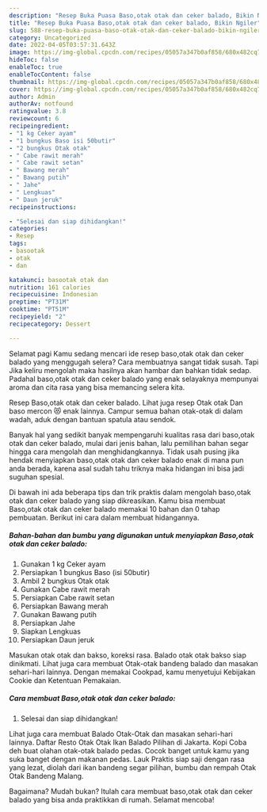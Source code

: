 ```yaml
---
description: "Resep Buka Puasa Baso,otak otak dan ceker balado, Bikin Ngiler"
title: "Resep Buka Puasa Baso,otak otak dan ceker balado, Bikin Ngiler"
slug: 588-resep-buka-puasa-baso-otak-otak-dan-ceker-balado-bikin-ngiler
category: Uncategorized
date: 2022-04-05T03:57:31.643Z
image: https://img-global.cpcdn.com/recipes/05057a347b0af858/680x482cq70/basootak-otak-dan-ceker-balado-foto-resep-utama.jpg
hideToc: false
enableToc: true
enableTocContent: false
thumbnail: https://img-global.cpcdn.com/recipes/05057a347b0af858/680x482cq70/basootak-otak-dan-ceker-balado-foto-resep-utama.jpg
cover: https://img-global.cpcdn.com/recipes/05057a347b0af858/680x482cq70/basootak-otak-dan-ceker-balado-foto-resep-utama.jpg
author: Admin
authorAv: notfound
ratingvalue: 3.8
reviewcount: 6
recipeingredient:
- "1 kg Ceker ayam"
- "1 bungkus Baso isi 50butir"
- "2 bungkus Otak otak"
- " Cabe rawit merah"
- " Cabe rawit setan"
- " Bawang merah"
- " Bawang putih"
- " Jahe"
- " Lengkuas"
- " Daun jeruk"
recipeinstructions:

- "Selesai dan siap dihidangkan!"
categories:
- Resep
tags:
- basootak
- otak
- dan

katakunci: basootak otak dan 
nutrition: 161 calories
recipecuisine: Indonesian
preptime: "PT31M"
cooktime: "PT51M"
recipeyield: "2"
recipecategory: Dessert

---
```



Selamat pagi Kamu sedang mencari ide resep baso,otak otak dan ceker balado yang menggugah selera? Cara membuatnya sangat tidak susah. Tapi Jika keliru mengolah maka hasilnya akan hambar dan bahkan tidak sedap. Padahal baso,otak otak dan ceker balado yang enak selayaknya mempunyai aroma dan cita rasa yang bisa memancing selera kita.


Resep Baso,otak otak dan ceker balado. Lihat juga resep Otak otak Dan baso mercon 😻 enak lainnya. Campur semua bahan otak-otak di dalam wadah, aduk dengan bantuan spatula atau sendok.

Banyak hal yang sedikit banyak mempengaruhi kualitas rasa dari baso,otak otak dan ceker balado, mulai dari jenis bahan, lalu pemilihan bahan segar hingga cara mengolah dan menghidangkannya. Tidak usah pusing jika hendak menyiapkan baso,otak otak dan ceker balado enak di mana pun anda berada, karena asal sudah tahu triknya maka hidangan ini bisa jadi suguhan spesial.


Di bawah ini ada beberapa tips dan trik praktis dalam mengolah baso,otak otak dan ceker balado yang siap dikreasikan. Kamu bisa membuat Baso,otak otak dan ceker balado memakai 10 bahan dan 0 tahap pembuatan. Berikut ini cara dalam membuat hidangannya.

<!--inarticleads1-->

##### Bahan-bahan dan bumbu yang digunakan untuk menyiapkan Baso,otak otak dan ceker balado:

1. Gunakan 1 kg Ceker ayam
1. Persiapkan 1 bungkus Baso (isi 50butir)
1. Ambil 2 bungkus Otak otak
1. Gunakan  Cabe rawit merah
1. Persiapkan  Cabe rawit setan
1. Persiapkan  Bawang merah
1. Gunakan  Bawang putih
1. Persiapkan  Jahe
1. Siapkan  Lengkuas
1. Persiapkan  Daun jeruk


Masukan otak otak dan bakso, koreksi rasa. Balado otak otak bakso siap dinikmati. Lihat juga cara membuat Otak-otak bandeng balado dan masakan sehari-hari lainnya. Dengan memakai Cookpad, kamu menyetujui Kebijakan Cookie dan Ketentuan Pemakaian. 

<!--inarticleads2-->

##### Cara membuat Baso,otak otak dan ceker balado:


1. Selesai dan siap dihidangkan!

Lihat juga cara membuat Balado Otak-Otak dan masakan sehari-hari lainnya. Daftar Resto Otak Otak Ikan Balado Pilihan di Jakarta. Kopi Coba deh buat olahan otak-otak balado pedas. Cocok banget untuk kamu yang suka banget dengan makanan pedas. Lauk Praktis siap saji dengan rasa yang lezat, diolah dari ikan bandeng segar pilihan, bumbu dan rempah Otak Otak Bandeng Malang. 

Bagaimana? Mudah bukan? Itulah cara membuat baso,otak otak dan ceker balado yang bisa anda praktikkan di rumah. Selamat mencoba!
